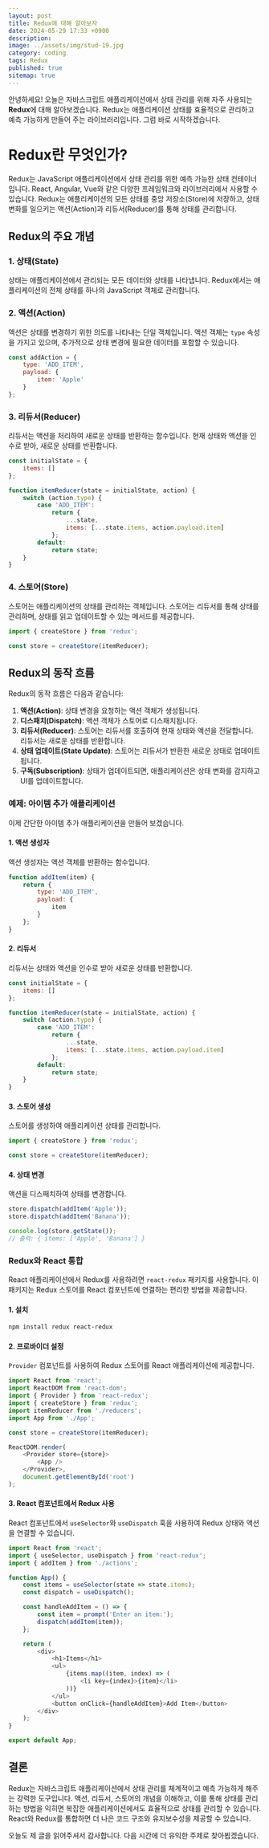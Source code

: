 ```yaml
---
layout: post
title: Redux에 대해 알아보자
date: 2024-05-29 17:33 +0900
description: 
image: ../assets/img/stud-19.jpg
category: coding
tags: Redux
published: true
sitemap: true
---
```


안녕하세요! 오늘은 자바스크립트 애플리케이션에서 상태 관리를 위해 자주 사용되는 **Redux**에 대해 알아보겠습니다. Redux는 애플리케이션 상태를 효율적으로 관리하고 예측 가능하게 만들어 주는 라이브러리입니다. 그럼 바로 시작하겠습니다.

# Redux란 무엇인가?

Redux는 JavaScript 애플리케이션에서 상태 관리를 위한 예측 가능한 상태 컨테이너입니다. React, Angular, Vue와 같은 다양한 프레임워크와 라이브러리에서 사용할 수 있습니다. Redux는 애플리케이션의 모든 상태를 중앙 저장소(Store)에 저장하고, 상태 변화를 일으키는 액션(Action)과 리듀서(Reducer)를 통해 상태를 관리합니다.

## Redux의 주요 개념

### 1. 상태(State)

상태는 애플리케이션에서 관리되는 모든 데이터와 상태를 나타냅니다. Redux에서는 애플리케이션의 전체 상태를 하나의 JavaScript 객체로 관리합니다.

### 2. 액션(Action)

액션은 상태를 변경하기 위한 의도를 나타내는 단일 객체입니다. 액션 객체는 `type` 속성을 가지고 있으며, 추가적으로 상태 변경에 필요한 데이터를 포함할 수 있습니다.

```javascript
const addAction = {
    type: 'ADD_ITEM',
    payload: {
        item: 'Apple'
    }
};
```

### 3. 리듀서(Reducer)

리듀서는 액션을 처리하여 새로운 상태를 반환하는 함수입니다. 현재 상태와 액션을 인수로 받아, 새로운 상태를 반환합니다.

```javascript
const initialState = {
    items: []
};

function itemReducer(state = initialState, action) {
    switch (action.type) {
        case 'ADD_ITEM':
            return {
                ...state,
                items: [...state.items, action.payload.item]
            };
        default:
            return state;
    }
}
```

### 4. 스토어(Store)

스토어는 애플리케이션의 상태를 관리하는 객체입니다. 스토어는 리듀서를 통해 상태를 관리하며, 상태를 읽고 업데이트할 수 있는 메서드를 제공합니다.

```javascript
import { createStore } from 'redux';

const store = createStore(itemReducer);
```

## Redux의 동작 흐름

Redux의 동작 흐름은 다음과 같습니다:

1. **액션(Action)**: 상태 변경을 요청하는 액션 객체가 생성됩니다.
2. **디스패치(Dispatch)**: 액션 객체가 스토어로 디스패치됩니다.
3. **리듀서(Reducer)**: 스토어는 리듀서를 호출하여 현재 상태와 액션을 전달합니다. 리듀서는 새로운 상태를 반환합니다.
4. **상태 업데이트(State Update)**: 스토어는 리듀서가 반환한 새로운 상태로 업데이트됩니다.
5. **구독(Subscription)**: 상태가 업데이트되면, 애플리케이션은 상태 변화를 감지하고 UI를 업데이트합니다.

### 예제: 아이템 추가 애플리케이션

이제 간단한 아이템 추가 애플리케이션을 만들어 보겠습니다.

#### 1. 액션 생성자

액션 생성자는 액션 객체를 반환하는 함수입니다.

```javascript
function addItem(item) {
    return {
        type: 'ADD_ITEM',
        payload: {
            item
        }
    };
}
```

#### 2. 리듀서

리듀서는 상태와 액션을 인수로 받아 새로운 상태를 반환합니다.

```javascript
const initialState = {
    items: []
};

function itemReducer(state = initialState, action) {
    switch (action.type) {
        case 'ADD_ITEM':
            return {
                ...state,
                items: [...state.items, action.payload.item]
            };
        default:
            return state;
    }
}
```

#### 3. 스토어 생성

스토어를 생성하여 애플리케이션 상태를 관리합니다.

```javascript
import { createStore } from 'redux';

const store = createStore(itemReducer);
```

#### 4. 상태 변경

액션을 디스패치하여 상태를 변경합니다.

```javascript
store.dispatch(addItem('Apple'));
store.dispatch(addItem('Banana'));

console.log(store.getState());
// 출력: { items: ['Apple', 'Banana'] }
```

### Redux와 React 통합

React 애플리케이션에서 Redux를 사용하려면 `react-redux` 패키지를 사용합니다. 이 패키지는 Redux 스토어를 React 컴포넌트에 연결하는 편리한 방법을 제공합니다.

#### 1. 설치

```bash
npm install redux react-redux
```

#### 2. 프로바이더 설정

`Provider` 컴포넌트를 사용하여 Redux 스토어를 React 애플리케이션에 제공합니다.

```javascript
import React from 'react';
import ReactDOM from 'react-dom';
import { Provider } from 'react-redux';
import { createStore } from 'redux';
import itemReducer from './reducers';
import App from './App';

const store = createStore(itemReducer);

ReactDOM.render(
    <Provider store={store}>
        <App />
    </Provider>,
    document.getElementById('root')
);
```

#### 3. React 컴포넌트에서 Redux 사용

React 컴포넌트에서 `useSelector`와 `useDispatch` 훅을 사용하여 Redux 상태와 액션을 연결할 수 있습니다.

```javascript
import React from 'react';
import { useSelector, useDispatch } from 'react-redux';
import { addItem } from './actions';

function App() {
    const items = useSelector(state => state.items);
    const dispatch = useDispatch();

    const handleAddItem = () => {
        const item = prompt('Enter an item:');
        dispatch(addItem(item));
    };

    return (
        <div>
            <h1>Items</h1>
            <ul>
                {items.map((item, index) => (
                    <li key={index}>{item}</li>
                ))}
            </ul>
            <button onClick={handleAddItem}>Add Item</button>
        </div>
    );
}

export default App;
```

## 결론

Redux는 자바스크립트 애플리케이션에서 상태 관리를 체계적이고 예측 가능하게 해주는 강력한 도구입니다. 액션, 리듀서, 스토어의 개념을 이해하고, 이를 통해 상태를 관리하는 방법을 익히면 복잡한 애플리케이션에서도 효율적으로 상태를 관리할 수 있습니다. React와 Redux를 통합하면 더 나은 코드 구조와 유지보수성을 제공할 수 있습니다.

오늘도 제 글을 읽어주셔서 감사합니다. 다음 시간에 더 유익한 주제로 찾아뵙겠습니다.